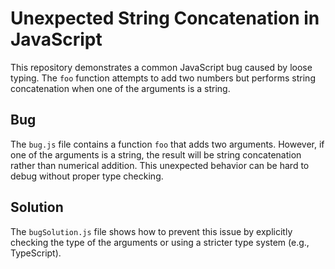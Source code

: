 # Unexpected String Concatenation in JavaScript

This repository demonstrates a common JavaScript bug caused by loose typing.  The `foo` function attempts to add two numbers but performs string concatenation when one of the arguments is a string.

## Bug
The `bug.js` file contains a function `foo` that adds two arguments.  However, if one of the arguments is a string, the result will be string concatenation rather than numerical addition. This unexpected behavior can be hard to debug without proper type checking.

## Solution
The `bugSolution.js` file shows how to prevent this issue by explicitly checking the type of the arguments or using a stricter type system (e.g., TypeScript).